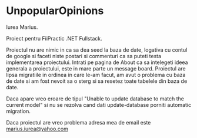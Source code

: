 # UnpopularOpinions
Iurea Marius.

Proiect pentru FiiPractic .NET Fullstack.

Proiectul nu are nimic in ca sa dea seed la baza de date, logativa cu contul de google si faceti niste postari si commenturi ca sa puteti
testa implementarea proiectului. Intrati pe pagina de About ca sa intelegeti ideea generala a proiectului, este in mare parte un message
board. Proiectul are lipsa migratiile in ordinea in care le-am facut, am avut o problema cu baza de date si am fost nevoit sa o sterg
si sa resetez toate tabelele din baza de date.

Daca apare vreo eroare de tipul "Unable to update database to match the current model"  si nu se rezolva cand dati update-database
porniti automatic migration.

Daca proiectul are vreo problema adresa mea de email este marius.iurea@yahoo.com
